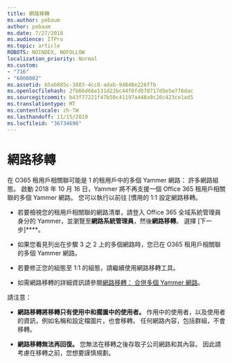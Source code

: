 ```yaml
---
title: 網路移轉
ms.author: pebaum
author: pebaum
ms.date: 7/27/2018
ms.audience: ITPro
ms.topic: article
ROBOTS: NOINDEX, NOFOLLOW
localization_priority: Normal
ms.custom:
- "716"
- "6000002"
ms.assetid: b5ab885c-3803-4cc8-adab-94848e226ffb
ms.openlocfilehash: 2fb66d68e131d22bc44f0fd878717d5e5e776dac
ms.sourcegitcommit: b43f77221f47b50c41197a448a9c26c423ce1ad5
ms.translationtype: MT
ms.contentlocale: zh-TW
ms.lasthandoff: 11/15/2019
ms.locfileid: "36734696"
---
```

# <a name="network-migration"></a>網路移轉

在 O365 租用戶相關聯可能是 1 的租用戶中的多個 Yammer 網路： 許多網路組態。 啟動 2018 年 10 月 16 日，Yammer 將不再支援一個 Office 365 租用戶相關聯的多個 Yammer 網路。 您可以執行以前往 [慣用的 1:1 設定網路移轉。
  
- 若要檢視您的租用戶相關聯的網路清單，請登入 Office 365 全域系統管理員身分的 Yammer，並瀏覽至**網路系統管理員**，然後**網路移轉**。 選擇 [下一步]****。

- 如果您看見列出在步驟 3 之 2 上的多個網路時，您已在 O365 租用戶相關聯的多個 Yammer 網路。

- 若要修正您的組態至 1:1 的組態，請繼續使用網路移轉工具。

- 如需網路移轉的詳細資訊請參閱[網路移轉： 合併多個 Yammer 網路](https://docs.microsoft.com/yammer/configure-your-yammer-network/consolidate-multiple-yammer-networks)。

請注意：
  
- **網路移轉將移轉只有使用中和擱置中的使用者。** 作用中的使用者，以及使用者的資訊，例如名稱和設定檔圖片，也會移轉。 任何網路內容，包括群組，不會移轉。

- **網路移轉無法再回復。** 您無法在移轉之後存取子公司網路和其內容。 因此請考慮在移轉之前，您想要謹慎規劃。
